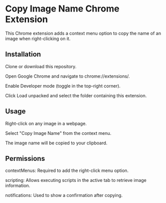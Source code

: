 # Copy Image Name Chrome Extension

This Chrome extension adds a context menu option to copy the name of an image when right-clicking on it.

## Installation

Clone or download this repository.

Open Google Chrome and navigate to chrome://extensions/.

Enable Developer mode (toggle in the top-right corner).

Click Load unpacked and select the folder containing this extension.

## Usage

Right-click on any image in a webpage.

Select "Copy Image Name" from the context menu.

The image name will be copied to your clipboard.

## Permissions

contextMenus: Required to add the right-click menu option.

scripting: Allows executing scripts in the active tab to retrieve image information.

notifications: Used to show a confirmation after copying.
